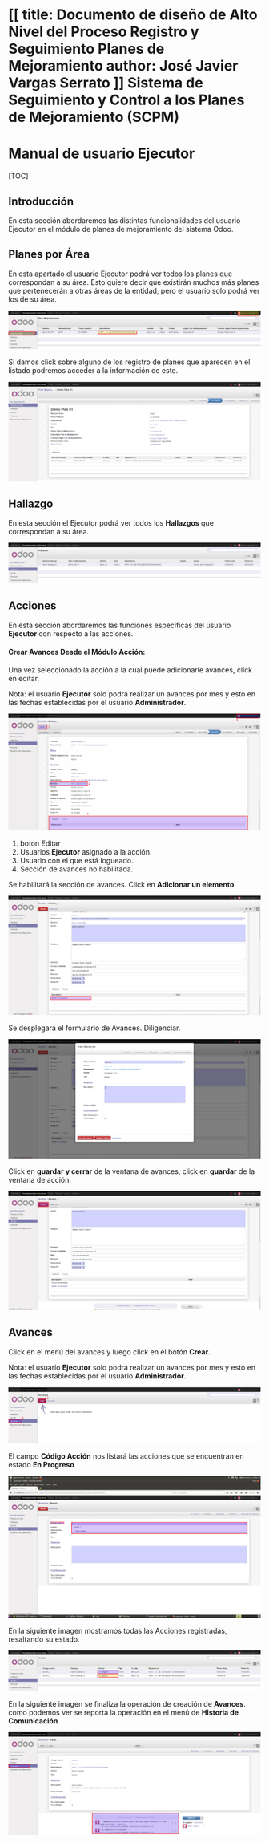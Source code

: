 [[
title: Documento de diseño de Alto Nivel del Proceso Registro y Seguimiento Planes de Mejoramiento
author: José Javier Vargas Serrato
]]
Sistema de Seguimiento y Control a los Planes de Mejoramiento (SCPM)
===================================================================

Manual de usuario Ejecutor
============================

[TOC]

Introducción
--------------------------------
En esta sección abordaremos las distintas funcionalidades del usuario Ejecutor en el módulo de planes de mejoramiento del sistema Odoo.

## Planes por Área
En esta apartado el usuario Ejecutor podrá ver todos los planes que correspondan a su área. Esto quiere decir que existirán muchos más planes que pertenecerán a otras áreas de la entidad, pero el usuario solo podrá ver los de su área.

![Screenshot](../img/Selection_013.png)

Si damos click sobre alguno de los registro de planes que aparecen en el listado podremos acceder a la información de este.

![Screenshot](../img/Selection_014.png)

## Hallazgo
En esta sección el Ejecutor podrá ver todos los **Hallazgos** que correspondan a su área.

![Screenshot](../img/Selection_015.png)

## Acciones
En esta sección abordaremos las funciones específicas del usuario **Ejecutor** con respecto a las acciones.

#### Crear Avances Desde el Módulo Acción:

Una vez seleccionado la acción a la cual puede adicionarle avances, click en editar.

Nota: el usuario **Ejecutor** solo podrá realizar un avances por mes y esto en las fechas establecidas por el usuario **Administrador**.

![Screenshot](../img/Selection_016.png)

1. boton Editar
2. Usuarios **Ejecutor** asignado a la acción.
3. Usuario con el que está logueado.
4. Sección de avances no habilitada.

Se habilitará la sección de avances. Click en **Adicionar un elemento**

![Screenshot](../img/Selection_017.png)

Se desplegará el formulario de Avances. Diligenciar.

![Screenshot](../img/Selection_018.png)

Click en **guardar y cerrar** de la ventana de avances, click en **guardar** de la ventana de acción.

![Screenshot](../img/Selection_019.png)

## Avances
Click en el menú del avances y luego click en el botón **Crear**.

Nota: el usuario **Ejecutor** solo podrá realizar un avances por mes y esto en las fechas establecidas por el usuario **Administrador**.

![Screenshot](../img/Selection_020.png)

El campo **Código Acción** nos listará las acciones que se encuentran en estado **En Progreso**

![Screenshot](../img/Selection_021.png)

En la siguiente imagen mostramos todas las Acciones registradas, resaltando su estado.

![Screenshot](../img/Selection_022.png)

En la siguiente imagen se finaliza la operación de creación de **Avances**. como podemos ver se reporta la operación en el menú de **Historia de Comunicación**

![Screenshot](../img/Selection_039.png)